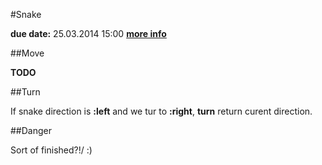 #Snake

**due date:** 25.03.2014 15:00
    **[more info](https://github.com/fmi/clojure-homework/tree/master/tasks/03)**

##Move
	
**TODO**

##Turn

If snake direction is **:left** and we tur to **:right**,
**turn** return curent direction.

##Danger

Sort of finished?!/ :)



